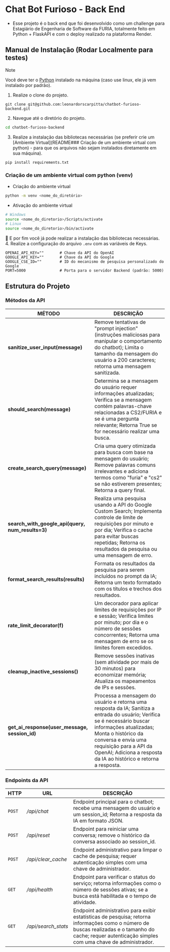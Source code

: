 # Chat Bot Furioso - Back End
- Esse projeto é o back end que foi desenvolvido como um challenge para Estagiário de Engenharia de Software da FURIA, totalmente feito em Python + FlaskAPI e com o deploy realizado na plataforma Render.

## Manual de Instalação (Rodar Localmente para testes)
> [!NOTE]
> Você deve ter o [Python](https://www.python.org/downloads/) instalado na máquina (caso use linux, ele já vem instalado por padrão).
1. Realize o clone do projeto.
```
git clone git@github.com:leonardorscarpitta/chatbot-furioso-backend.git
```
2. Navegue até o diretório do projeto.
```bash
cd chatbot-furioso-backend
```
3. Realize a instalação das bibliotecas necessárias (se preferir crie um [Ambiente Virtual](README### Criação de um ambiente virtual com python) - para que os arquivos não sejam instalados diretamente em sua máquina).
```bash
pip install requirements.txt
```

### Criação de um ambiente virtual com python (venv)
- Criação do ambiente virtual
```bash
python -m venv <nome_do_diretório>
```
- Ativação do ambiente virtual
```bash
# Windows
source <nome_do_diretorio>/Scripts/activate
# Linux
source <nome_do_diretorio>/bin/activate
```
📌 E por fim você já pode realizar a instalação das bibliotecas necessárias.
4. Realize a configuração do arquivo `.env` com as variáveis de Keys.
```env
OPENAI_API_KEY=""       # Chave da API do OpenAI
GOOGLE_API_KEY=""       # Chave da API do Google
GOOGLE_CSE_ID=""        # ID do mecanismo de pesquisa personalizado do Google
PORT=5000               # Porta para o servidor Backend (padrão: 5000)
```

## Estrutura do Projeto
### Métodos da API

| MÉTODO | DESCRIÇÃO |
|--------|-----------|
| **sanitize_user_input(message)** | Remove tentativas de "prompt injection" (instruções maliciosas para manipular o comportamento do chatbot); Limita o tamanho da mensagem do usuário a 200 caracteres; retorna uma mensagem sanitizada. |
| **should_search(message)** | Determina se a mensagem do usuário requer informações atualizadas; Verifica se a mensagem contém palavras-chave relacionadas a CS2/FURIA e se é uma pergunta relevante; Retorna True se for necessário realizar uma busca. |
| **create_search_query(message)** | Cria uma query otimizada para busca com base na mensagem do usuário; Remove palavras comuns irrelevantes e adiciona termos como "furia" e "cs2" se não estiverem presentes; Retorna a query final. |
| **search_with_google_api(query, num_results=3)** | Realiza uma pesquisa usando a API do Google Custom Search; Implementa controle de limite de requisições por minuto e por dia; Verifica o cache para evitar buscas repetidas; Retorna os resultados da pesquisa ou uma mensagem de erro. |
| **format_search_results(results)** | Formata os resultados da pesquisa para serem incluídos no prompt da IA; Retorna um texto formatado com os títulos e trechos dos resultados. |
| **rate_limit_decorator(f)** | Um decorador para aplicar limites de requisições por IP e sessão; Verifica limites por minuto; por dia e o número de sessões concorrentes; Retorna uma mensagem de erro se os limites forem excedidos. |
| **cleanup_inactive_sessions()** | Remove sessões inativas (sem atividade por mais de 30 minutos) para economizar memória; Atualiza os mapeamentos de IPs e sessões. |
| **get_ai_response(user_message, session_id)** | Processa a mensagem do usuário e retorna uma resposta da IA; Sanitiza a entrada do usuário; Verifica se é necessário buscar informações atualizadas; Monta o histórico da conversa e envia uma requisição para a API da OpenAI; Adiciona a resposta da IA ao histórico e retorna a resposta. |

### Endpoints da API

| HTTP       |     URL      |       DESCRIÇÃO         |
| ---------- | ------------ | ----------------------- |
| `POST`   | _/api/chat_    | Endpoint principal para o chatbot; recebe uma mensagem do usuário e um session_id; Retorna a resposta da IA em formato JSON. |
| `POST`   | _/api/reset_  | Endpoint para reiniciar uma conversa; remove o histórico da conversa associado ao session_id. |
| `POST`   | _/api/clear_cache_  | Endpoint administrativo para limpar o cache de pesquisa; requer autenticação simples com uma chave de administrador. |
| `GET`    | _/api/health_ | Endpoint para verificar o status do serviço; retorna informações como o número de sessões ativas; se a busca está habilitada e o tempo de atividade. |
| `GET`    | _/api/search_stats_ | Endpoint administrativo para exibir estatísticas de pesquisa; retorna informações como o número de buscas realizadas e o tamanho do cache; requer autenticação simples com uma chave de administrador. |

